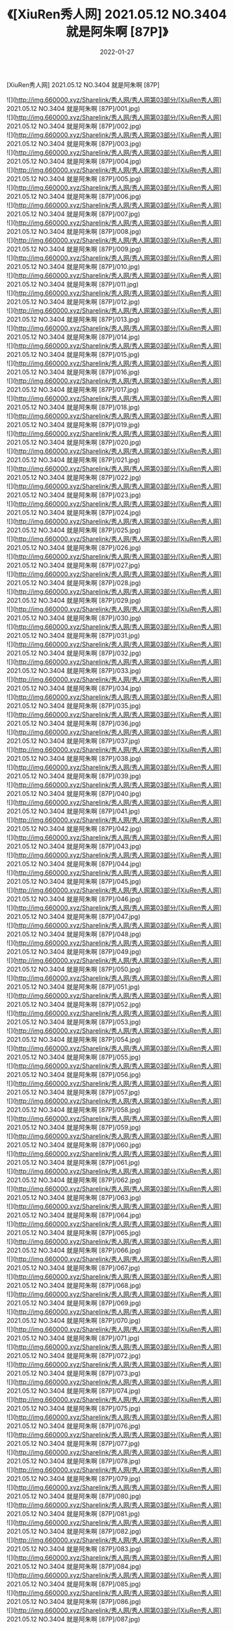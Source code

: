 ﻿---
layout: post
title:  《[XiuRen秀人网] 2021.05.12 NO.3404 就是阿朱啊 [87P]》
date:   2022-01-27
img: http://img.660000.xyz/Sharelink/秀人网/秀人网第03部分/[XiuRen秀人网] 2021.05.12 NO.3404 就是阿朱啊 [87P]/000.jpg
categories: [美女, 清纯, 唯美]
---

[XiuRen秀人网] 2021.05.12 NO.3404 就是阿朱啊 [87P]

  ![](http://img.660000.xyz/Sharelink/秀人网/秀人网第03部分/[XiuRen秀人网] 2021.05.12 NO.3404 就是阿朱啊 [87P]/001.jpg) <br> ![](http://img.660000.xyz/Sharelink/秀人网/秀人网第03部分/[XiuRen秀人网] 2021.05.12 NO.3404 就是阿朱啊 [87P]/002.jpg) <br> ![](http://img.660000.xyz/Sharelink/秀人网/秀人网第03部分/[XiuRen秀人网] 2021.05.12 NO.3404 就是阿朱啊 [87P]/003.jpg) <br> ![](http://img.660000.xyz/Sharelink/秀人网/秀人网第03部分/[XiuRen秀人网] 2021.05.12 NO.3404 就是阿朱啊 [87P]/004.jpg) <br> ![](http://img.660000.xyz/Sharelink/秀人网/秀人网第03部分/[XiuRen秀人网] 2021.05.12 NO.3404 就是阿朱啊 [87P]/005.jpg) <br> ![](http://img.660000.xyz/Sharelink/秀人网/秀人网第03部分/[XiuRen秀人网] 2021.05.12 NO.3404 就是阿朱啊 [87P]/006.jpg) <br> ![](http://img.660000.xyz/Sharelink/秀人网/秀人网第03部分/[XiuRen秀人网] 2021.05.12 NO.3404 就是阿朱啊 [87P]/007.jpg) <br> ![](http://img.660000.xyz/Sharelink/秀人网/秀人网第03部分/[XiuRen秀人网] 2021.05.12 NO.3404 就是阿朱啊 [87P]/008.jpg) <br> ![](http://img.660000.xyz/Sharelink/秀人网/秀人网第03部分/[XiuRen秀人网] 2021.05.12 NO.3404 就是阿朱啊 [87P]/009.jpg) <br> ![](http://img.660000.xyz/Sharelink/秀人网/秀人网第03部分/[XiuRen秀人网] 2021.05.12 NO.3404 就是阿朱啊 [87P]/010.jpg) <br> ![](http://img.660000.xyz/Sharelink/秀人网/秀人网第03部分/[XiuRen秀人网] 2021.05.12 NO.3404 就是阿朱啊 [87P]/011.jpg) <br> ![](http://img.660000.xyz/Sharelink/秀人网/秀人网第03部分/[XiuRen秀人网] 2021.05.12 NO.3404 就是阿朱啊 [87P]/012.jpg) <br> ![](http://img.660000.xyz/Sharelink/秀人网/秀人网第03部分/[XiuRen秀人网] 2021.05.12 NO.3404 就是阿朱啊 [87P]/013.jpg) <br> ![](http://img.660000.xyz/Sharelink/秀人网/秀人网第03部分/[XiuRen秀人网] 2021.05.12 NO.3404 就是阿朱啊 [87P]/014.jpg) <br> ![](http://img.660000.xyz/Sharelink/秀人网/秀人网第03部分/[XiuRen秀人网] 2021.05.12 NO.3404 就是阿朱啊 [87P]/015.jpg) <br> ![](http://img.660000.xyz/Sharelink/秀人网/秀人网第03部分/[XiuRen秀人网] 2021.05.12 NO.3404 就是阿朱啊 [87P]/016.jpg) <br> ![](http://img.660000.xyz/Sharelink/秀人网/秀人网第03部分/[XiuRen秀人网] 2021.05.12 NO.3404 就是阿朱啊 [87P]/017.jpg) <br> ![](http://img.660000.xyz/Sharelink/秀人网/秀人网第03部分/[XiuRen秀人网] 2021.05.12 NO.3404 就是阿朱啊 [87P]/018.jpg) <br> ![](http://img.660000.xyz/Sharelink/秀人网/秀人网第03部分/[XiuRen秀人网] 2021.05.12 NO.3404 就是阿朱啊 [87P]/019.jpg) <br> ![](http://img.660000.xyz/Sharelink/秀人网/秀人网第03部分/[XiuRen秀人网] 2021.05.12 NO.3404 就是阿朱啊 [87P]/020.jpg) <br> ![](http://img.660000.xyz/Sharelink/秀人网/秀人网第03部分/[XiuRen秀人网] 2021.05.12 NO.3404 就是阿朱啊 [87P]/021.jpg) <br> ![](http://img.660000.xyz/Sharelink/秀人网/秀人网第03部分/[XiuRen秀人网] 2021.05.12 NO.3404 就是阿朱啊 [87P]/022.jpg) <br> ![](http://img.660000.xyz/Sharelink/秀人网/秀人网第03部分/[XiuRen秀人网] 2021.05.12 NO.3404 就是阿朱啊 [87P]/023.jpg) <br> ![](http://img.660000.xyz/Sharelink/秀人网/秀人网第03部分/[XiuRen秀人网] 2021.05.12 NO.3404 就是阿朱啊 [87P]/024.jpg) <br> ![](http://img.660000.xyz/Sharelink/秀人网/秀人网第03部分/[XiuRen秀人网] 2021.05.12 NO.3404 就是阿朱啊 [87P]/025.jpg) <br> ![](http://img.660000.xyz/Sharelink/秀人网/秀人网第03部分/[XiuRen秀人网] 2021.05.12 NO.3404 就是阿朱啊 [87P]/026.jpg) <br> ![](http://img.660000.xyz/Sharelink/秀人网/秀人网第03部分/[XiuRen秀人网] 2021.05.12 NO.3404 就是阿朱啊 [87P]/027.jpg) <br> ![](http://img.660000.xyz/Sharelink/秀人网/秀人网第03部分/[XiuRen秀人网] 2021.05.12 NO.3404 就是阿朱啊 [87P]/028.jpg) <br> ![](http://img.660000.xyz/Sharelink/秀人网/秀人网第03部分/[XiuRen秀人网] 2021.05.12 NO.3404 就是阿朱啊 [87P]/029.jpg) <br> ![](http://img.660000.xyz/Sharelink/秀人网/秀人网第03部分/[XiuRen秀人网] 2021.05.12 NO.3404 就是阿朱啊 [87P]/030.jpg) <br> ![](http://img.660000.xyz/Sharelink/秀人网/秀人网第03部分/[XiuRen秀人网] 2021.05.12 NO.3404 就是阿朱啊 [87P]/031.jpg) <br> ![](http://img.660000.xyz/Sharelink/秀人网/秀人网第03部分/[XiuRen秀人网] 2021.05.12 NO.3404 就是阿朱啊 [87P]/032.jpg) <br> ![](http://img.660000.xyz/Sharelink/秀人网/秀人网第03部分/[XiuRen秀人网] 2021.05.12 NO.3404 就是阿朱啊 [87P]/033.jpg) <br> ![](http://img.660000.xyz/Sharelink/秀人网/秀人网第03部分/[XiuRen秀人网] 2021.05.12 NO.3404 就是阿朱啊 [87P]/034.jpg) <br> ![](http://img.660000.xyz/Sharelink/秀人网/秀人网第03部分/[XiuRen秀人网] 2021.05.12 NO.3404 就是阿朱啊 [87P]/035.jpg) <br> ![](http://img.660000.xyz/Sharelink/秀人网/秀人网第03部分/[XiuRen秀人网] 2021.05.12 NO.3404 就是阿朱啊 [87P]/036.jpg) <br> ![](http://img.660000.xyz/Sharelink/秀人网/秀人网第03部分/[XiuRen秀人网] 2021.05.12 NO.3404 就是阿朱啊 [87P]/037.jpg) <br> ![](http://img.660000.xyz/Sharelink/秀人网/秀人网第03部分/[XiuRen秀人网] 2021.05.12 NO.3404 就是阿朱啊 [87P]/038.jpg) <br> ![](http://img.660000.xyz/Sharelink/秀人网/秀人网第03部分/[XiuRen秀人网] 2021.05.12 NO.3404 就是阿朱啊 [87P]/039.jpg) <br> ![](http://img.660000.xyz/Sharelink/秀人网/秀人网第03部分/[XiuRen秀人网] 2021.05.12 NO.3404 就是阿朱啊 [87P]/040.jpg) <br> ![](http://img.660000.xyz/Sharelink/秀人网/秀人网第03部分/[XiuRen秀人网] 2021.05.12 NO.3404 就是阿朱啊 [87P]/041.jpg) <br> ![](http://img.660000.xyz/Sharelink/秀人网/秀人网第03部分/[XiuRen秀人网] 2021.05.12 NO.3404 就是阿朱啊 [87P]/042.jpg) <br> ![](http://img.660000.xyz/Sharelink/秀人网/秀人网第03部分/[XiuRen秀人网] 2021.05.12 NO.3404 就是阿朱啊 [87P]/043.jpg) <br> ![](http://img.660000.xyz/Sharelink/秀人网/秀人网第03部分/[XiuRen秀人网] 2021.05.12 NO.3404 就是阿朱啊 [87P]/044.jpg) <br> ![](http://img.660000.xyz/Sharelink/秀人网/秀人网第03部分/[XiuRen秀人网] 2021.05.12 NO.3404 就是阿朱啊 [87P]/045.jpg) <br> ![](http://img.660000.xyz/Sharelink/秀人网/秀人网第03部分/[XiuRen秀人网] 2021.05.12 NO.3404 就是阿朱啊 [87P]/046.jpg) <br> ![](http://img.660000.xyz/Sharelink/秀人网/秀人网第03部分/[XiuRen秀人网] 2021.05.12 NO.3404 就是阿朱啊 [87P]/047.jpg) <br> ![](http://img.660000.xyz/Sharelink/秀人网/秀人网第03部分/[XiuRen秀人网] 2021.05.12 NO.3404 就是阿朱啊 [87P]/048.jpg) <br> ![](http://img.660000.xyz/Sharelink/秀人网/秀人网第03部分/[XiuRen秀人网] 2021.05.12 NO.3404 就是阿朱啊 [87P]/049.jpg) <br> ![](http://img.660000.xyz/Sharelink/秀人网/秀人网第03部分/[XiuRen秀人网] 2021.05.12 NO.3404 就是阿朱啊 [87P]/050.jpg) <br> ![](http://img.660000.xyz/Sharelink/秀人网/秀人网第03部分/[XiuRen秀人网] 2021.05.12 NO.3404 就是阿朱啊 [87P]/051.jpg) <br> ![](http://img.660000.xyz/Sharelink/秀人网/秀人网第03部分/[XiuRen秀人网] 2021.05.12 NO.3404 就是阿朱啊 [87P]/052.jpg) <br> ![](http://img.660000.xyz/Sharelink/秀人网/秀人网第03部分/[XiuRen秀人网] 2021.05.12 NO.3404 就是阿朱啊 [87P]/053.jpg) <br> ![](http://img.660000.xyz/Sharelink/秀人网/秀人网第03部分/[XiuRen秀人网] 2021.05.12 NO.3404 就是阿朱啊 [87P]/054.jpg) <br> ![](http://img.660000.xyz/Sharelink/秀人网/秀人网第03部分/[XiuRen秀人网] 2021.05.12 NO.3404 就是阿朱啊 [87P]/055.jpg) <br> ![](http://img.660000.xyz/Sharelink/秀人网/秀人网第03部分/[XiuRen秀人网] 2021.05.12 NO.3404 就是阿朱啊 [87P]/056.jpg) <br> ![](http://img.660000.xyz/Sharelink/秀人网/秀人网第03部分/[XiuRen秀人网] 2021.05.12 NO.3404 就是阿朱啊 [87P]/057.jpg) <br> ![](http://img.660000.xyz/Sharelink/秀人网/秀人网第03部分/[XiuRen秀人网] 2021.05.12 NO.3404 就是阿朱啊 [87P]/058.jpg) <br> ![](http://img.660000.xyz/Sharelink/秀人网/秀人网第03部分/[XiuRen秀人网] 2021.05.12 NO.3404 就是阿朱啊 [87P]/059.jpg) <br> ![](http://img.660000.xyz/Sharelink/秀人网/秀人网第03部分/[XiuRen秀人网] 2021.05.12 NO.3404 就是阿朱啊 [87P]/060.jpg) <br> ![](http://img.660000.xyz/Sharelink/秀人网/秀人网第03部分/[XiuRen秀人网] 2021.05.12 NO.3404 就是阿朱啊 [87P]/061.jpg) <br> ![](http://img.660000.xyz/Sharelink/秀人网/秀人网第03部分/[XiuRen秀人网] 2021.05.12 NO.3404 就是阿朱啊 [87P]/062.jpg) <br> ![](http://img.660000.xyz/Sharelink/秀人网/秀人网第03部分/[XiuRen秀人网] 2021.05.12 NO.3404 就是阿朱啊 [87P]/063.jpg) <br> ![](http://img.660000.xyz/Sharelink/秀人网/秀人网第03部分/[XiuRen秀人网] 2021.05.12 NO.3404 就是阿朱啊 [87P]/064.jpg) <br> ![](http://img.660000.xyz/Sharelink/秀人网/秀人网第03部分/[XiuRen秀人网] 2021.05.12 NO.3404 就是阿朱啊 [87P]/065.jpg) <br> ![](http://img.660000.xyz/Sharelink/秀人网/秀人网第03部分/[XiuRen秀人网] 2021.05.12 NO.3404 就是阿朱啊 [87P]/066.jpg) <br> ![](http://img.660000.xyz/Sharelink/秀人网/秀人网第03部分/[XiuRen秀人网] 2021.05.12 NO.3404 就是阿朱啊 [87P]/067.jpg) <br> ![](http://img.660000.xyz/Sharelink/秀人网/秀人网第03部分/[XiuRen秀人网] 2021.05.12 NO.3404 就是阿朱啊 [87P]/068.jpg) <br> ![](http://img.660000.xyz/Sharelink/秀人网/秀人网第03部分/[XiuRen秀人网] 2021.05.12 NO.3404 就是阿朱啊 [87P]/069.jpg) <br> ![](http://img.660000.xyz/Sharelink/秀人网/秀人网第03部分/[XiuRen秀人网] 2021.05.12 NO.3404 就是阿朱啊 [87P]/070.jpg) <br> ![](http://img.660000.xyz/Sharelink/秀人网/秀人网第03部分/[XiuRen秀人网] 2021.05.12 NO.3404 就是阿朱啊 [87P]/071.jpg) <br> ![](http://img.660000.xyz/Sharelink/秀人网/秀人网第03部分/[XiuRen秀人网] 2021.05.12 NO.3404 就是阿朱啊 [87P]/072.jpg) <br> ![](http://img.660000.xyz/Sharelink/秀人网/秀人网第03部分/[XiuRen秀人网] 2021.05.12 NO.3404 就是阿朱啊 [87P]/073.jpg) <br> ![](http://img.660000.xyz/Sharelink/秀人网/秀人网第03部分/[XiuRen秀人网] 2021.05.12 NO.3404 就是阿朱啊 [87P]/074.jpg) <br> ![](http://img.660000.xyz/Sharelink/秀人网/秀人网第03部分/[XiuRen秀人网] 2021.05.12 NO.3404 就是阿朱啊 [87P]/075.jpg) <br> ![](http://img.660000.xyz/Sharelink/秀人网/秀人网第03部分/[XiuRen秀人网] 2021.05.12 NO.3404 就是阿朱啊 [87P]/076.jpg) <br> ![](http://img.660000.xyz/Sharelink/秀人网/秀人网第03部分/[XiuRen秀人网] 2021.05.12 NO.3404 就是阿朱啊 [87P]/077.jpg) <br> ![](http://img.660000.xyz/Sharelink/秀人网/秀人网第03部分/[XiuRen秀人网] 2021.05.12 NO.3404 就是阿朱啊 [87P]/078.jpg) <br> ![](http://img.660000.xyz/Sharelink/秀人网/秀人网第03部分/[XiuRen秀人网] 2021.05.12 NO.3404 就是阿朱啊 [87P]/079.jpg) <br> ![](http://img.660000.xyz/Sharelink/秀人网/秀人网第03部分/[XiuRen秀人网] 2021.05.12 NO.3404 就是阿朱啊 [87P]/080.jpg) <br> ![](http://img.660000.xyz/Sharelink/秀人网/秀人网第03部分/[XiuRen秀人网] 2021.05.12 NO.3404 就是阿朱啊 [87P]/081.jpg) <br> ![](http://img.660000.xyz/Sharelink/秀人网/秀人网第03部分/[XiuRen秀人网] 2021.05.12 NO.3404 就是阿朱啊 [87P]/082.jpg) <br> ![](http://img.660000.xyz/Sharelink/秀人网/秀人网第03部分/[XiuRen秀人网] 2021.05.12 NO.3404 就是阿朱啊 [87P]/083.jpg) <br> ![](http://img.660000.xyz/Sharelink/秀人网/秀人网第03部分/[XiuRen秀人网] 2021.05.12 NO.3404 就是阿朱啊 [87P]/084.jpg) <br> ![](http://img.660000.xyz/Sharelink/秀人网/秀人网第03部分/[XiuRen秀人网] 2021.05.12 NO.3404 就是阿朱啊 [87P]/085.jpg) <br> ![](http://img.660000.xyz/Sharelink/秀人网/秀人网第03部分/[XiuRen秀人网] 2021.05.12 NO.3404 就是阿朱啊 [87P]/086.jpg) <br> ![](http://img.660000.xyz/Sharelink/秀人网/秀人网第03部分/[XiuRen秀人网] 2021.05.12 NO.3404 就是阿朱啊 [87P]/087.jpg) <br>